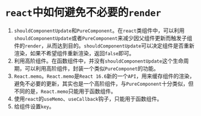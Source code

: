 # `react`中如何避免不必要的`render`

1. `shouldComponentUpdate`和`PureComponent`。在`react`类组件中，可以利用`shouldComponentUpdate`或者`PureComponent`来减少因父组件更新而触发子组件的`render`，从而达到目的。`shouldComponentUpdate`可以决定组件是否重新渲染，如果不希望组件重新渲染，返回`false`即可。
2. 利用高阶组件。在函数组件中，并没有`shouldComponentUpdate`这个生命周期，可以利用高阶组件，封装一个类似`PureComponet`的功能。
3. `React.memo`。`React.memo`是`React 16.6`新的一个`API`，用来缓存组件的渲染，避免不必要的更新，其实也是一个高阶组件，与`PureComponent`十分类似，但不同的是，`React.memo`只能用于函数组件。
4. 使用`react`的`useMemo`、`useCallback`钩子，只能用于函数组件。
5. 给组件设置`key`。
